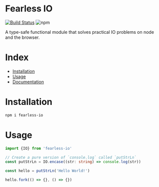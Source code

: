 # Fearless IO

[![Build Status](https://travis-ci.com/tusharmath/fearless-io.svg?branch=master)](https://travis-ci.com/tusharmath/fearless-io)
![npm](https://img.shields.io/npm/v/fearless-io.svg)

A type-safe functional module that solves practical IO problems on node and the browser.

# Index

- [Installation](#installation)
- [Usage](#usage)
- [Documentation](https://tusharmath.com/fearless-io)

# Installation

```bash
npm i fearless-io
```

# Usage

```typescript
import {IO} from 'fearless-io'

// Create a pure version of `console.log` called `putStrLn`
const putStrLn = IO.encase((str: string) => console.log(str))

const hello = putStrLn('Hello World!')

hello.fork(() => {}, () => {})
```
